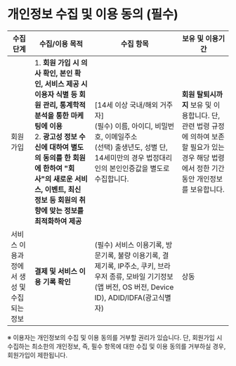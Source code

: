 # 개인정보 수집 및 이용 동의 (필수)

| **수집 단계**               | **수집/이용 목적**                                                                             	                                                                                                                | **수집 항목**                                                                                                                                                                 | **보유 및 이용기간**                                                                                                                                                                    |
|-------------------------|-----------------------------------------------------------------------------------------------------------------------------------------------------------------------------------------------------------|---------------------------------------------------------------------------------------------------------------------------------------------------------------------------|----------------------------------------------------------------------------------------------------------------------------------------------------------------------------------|
| 회원가입                    | 1. **회원 가입 시 의사 확인, 본인 확인, 서비스 제공 시 이용자 식별 등 회원 관리, 통계학적 분석을 통한 마케팅에 이용**<br/>  2. **광고성 정보 수신에 대하여 별도의 동의를 한 회원에 한하여 "회사"의 새로운 서비스, 이벤트, 최신 정보 등 회원의 취향에 맞는 정보를 최적화하여 제공**                             	 | [14세 이상 국내/해외 거주자]<br/>  (필수) 이름, 아이디, 비밀번호, 이메일주소<br/>  (선택) 출생년도, 성별  단, 14세미만의 경우 법정대리인의 본인인증값을 별도로 수집합니다.                                                           	 | **회원 탈퇴시까지** 보유 및 이용합니다. 단, 관련 법령 규정에 의하여 보존할 필요가 있는 경우 해당 법령에서 정한 기간동안 개인정보를 보유합니다.                                                                                           	 |
 | 서비스 이용과정에서 생성 및 수집되는 정보 | **결제 및 서비스 이용 기록 확인**                                                                                                                                                                                     | (필수) 서비스 이용기록, 방문기록, 불량 이용기록, 결제기록, IP주소, 쿠키, 브라우저 종류, 모바일 기기정보(앱 버전, OS 버전, Device ID), ADID/IDFA(광고식별자)                                                                  | 상동                                                                                                                                                                               |

※ 이용자는 개인정보의 수집 및 이용 동의를 거부할 권리가 있습니다. 단, 회원가입 시 수집하는 최소한의 개인정보, 즉, 필수 항목에 대한 수집 및 이용 동의를 거부하실 경우, 회원가입이 제한됩니다.
